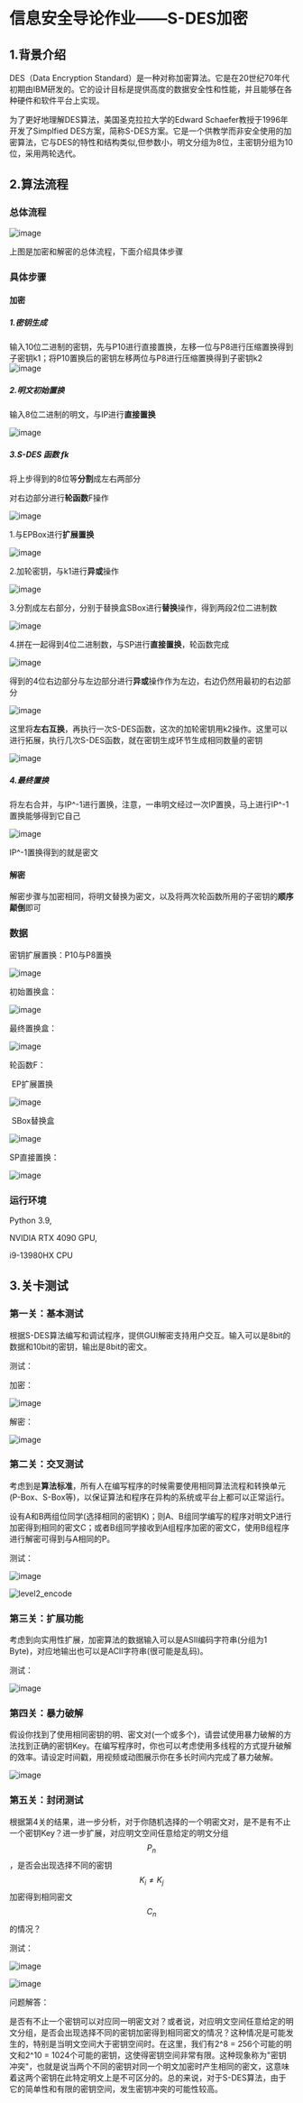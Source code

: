 # 信息安全导论作业——S-DES加密

## 1.背景介绍

DES（Data Encryption Standard）是一种对称加密算法。它是在20世纪70年代初期由IBM研发的。它的设计目标是提供高度的数据安全性和性能，并且能够在各种硬件和软件平台上实现。

为了更好地理解DES算法，美国圣克拉拉大学的Edward Schaefer教授于1996年开发了Simplfied DES方案，简称S-DES方案。它是一个供教学而非安全使用的加密算法，它与DES的特性和结构类似,但参数小，明文分组为8位，主密钥分组为10位，采用两轮选代。

## 2.算法流程

### 总体流程

![image](https://github.com/arrrrrrno/ririko_home/blob/master/typora-user-images/image-20231012210445444.png)

上图是加密和解密的总体流程，下面介绍具体步骤

### 具体步骤

#### 加密

##### 1.密钥生成

输入10位二进制的密钥，先与P10进行直接置换，左移一位与P8进行压缩置换得到子密钥k1；将P10置换后的密钥左移两位与P8进行压缩置换得到子密钥k2
![image](https://github.com/arrrrrrno/ririko_home/blob/master/typora-user-images/image-20231012140948752.png)



##### 2.明文初始置换

输入8位二进制的明文，与IP进行**直接置换**

![image](https://github.com/arrrrrrno/ririko_home/blob/master/typora-user-images/image-20231012210406953.png)

##### 3.**S-DES 函数** fk

将上步得到的8位等**分割**成左右两部分

对右边部分进行**轮函数**F操作

![image](https://github.com/arrrrrrno/ririko_home/blob/master/typora-user-images/image-20231012154019116.png)

1.与EPBox进行**扩展置换**

![image](https://github.com/arrrrrrno/ririko_home/blob/master/typora-user-images/image-20231012154042646.png)

2.加轮密钥，与k1进行**异或**操作

![image](https://github.com/arrrrrrno/ririko_home/blob/master/typora-user-images/image-20231012205713038.png)

3.分割成左右部分，分别于替换盒SBox进行**替换**操作，得到两段2位二进制数

![image](https://github.com/arrrrrrno/ririko_home/blob/master/typora-user-images/image-20231012205729311.png)

4.拼在一起得到4位二进制数，与SP进行**直接置换**，轮函数完成

![image](https://github.com/arrrrrrno/ririko_home/blob/master/typora-user-images/image-20231012210151358.png)

得到的4位右边部分与左边部分进行**异或**操作作为左边，右边仍然用最初的右边部分

![image](https://github.com/arrrrrrno/ririko_home/blob/master/typora-user-images/image-20231012210205455.png)

这里将**左右互换**，再执行一次S-DES函数，这次的加轮密钥用k2操作。这里可以进行拓展，执行几次S-DES函数，就在密钥生成环节生成相同数量的密钥

![image](https://github.com/arrrrrrno/ririko_home/blob/master/typora-user-images/image-20231012210230364.png)

##### 4.最终置换

将左右合并，与IP^-1进行置换，注意，一串明文经过一次IP置换，马上进行IP^-1置换能够得到它自己

![image](https://github.com/arrrrrrno/ririko_home/blob/master/typora-user-images/image-20231012210406953.png)

IP^-1置换得到的就是密文

#### 解密

解密步骤与加密相同，将明文替换为密文，以及将两次轮函数所用的子密钥的**顺序颠倒**即可

### 数据

密钥扩展置换：P10与P8置换

![image](https://github.com/arrrrrrno/ririko_home/blob/master/typora-user-images/image-20231012211022530.png)

初始置换盒：

![image](https://github.com/arrrrrrno/ririko_home/blob/master/typora-user-images/image-20231012211114439.png)

最终置换盒：

![image](https://github.com/arrrrrrno/ririko_home/blob/master/typora-user-images/image-20231012211129780.png)

轮函数F：

​	EP扩展置换

![image](https://github.com/arrrrrrno/ririko_home/blob/master/typora-user-images/image-20231012211149885.png)

​	SBox替换盒

![image](https://github.com/arrrrrrno/ririko_home/blob/master/typora-user-images/image-20231012211233063.png)

SP直接置换：

![image](https://github.com/arrrrrrno/ririko_home/blob/master/typora-user-images/image-20231012211255890.png)

### 运行环境

Python 3.9,

NVIDIA RTX 4090 GPU,

i9-13980HX CPU

## 3.关卡测试

### 第一关：基本测试

根据S-DES算法编写和调试程序，提供GUI解密支持用户交互。输入可以是8bit的数据和10bit的密钥，输出是8bit的密文。

测试：

加密：

![image](https://github.com/arrrrrrno/ririko_home/blob/master/typora-user-images/image-20231012211607034.png)

解密：

![image](https://github.com/arrrrrrno/ririko_home/blob/master/typora-user-images/image-20231012211618506.png)

### 第二关：交叉测试

考虑到是**算法标准**，所有人在编写程序的时候需要使用相同算法流程和转换单元(P-Box、S-Box等)，以保证算法和程序在异构的系统或平台上都可以正常运行。

设有A和B两组位同学(选择相同的密钥K)；则A、B组同学编写的程序对明文P进行加密得到相同的密文C；或者B组同学接收到A组程序加密的密文C，使用B组程序进行解密可得到与A相同的P。

测试：

![image](https://github.com/arrrrrrno/ririko_home/blob/master/typora-user-images/image-2023-10-12%20230648.png)

![level2_encode](https://github.com/arrrrrrno/ririko_home/blob/master/typora-user-images/level2_encode.gif)

### 第三关：扩展功能

考虑到向实用性扩展，加密算法的数据输入可以是ASII编码字符串(分组为1 Byte)，对应地输出也可以是ACII字符串(很可能是乱码)。

测试：

![image](https://github.com/arrrrrrno/ririko_home/blob/master/typora-user-images/image-20231012212055358.png)

### 第四关：暴力破解

假设你找到了使用相同密钥的明、密文对(一个或多个)，请尝试使用暴力破解的方法找到正确的密钥Key。在编写程序时，你也可以考虑使用多线程的方式提升破解的效率。请设定时间戳，用视频或动图展示你在多长时间内完成了暴力破解。

![image](https://github.com/arrrrrrno/ririko_home/blob/master/typora-user-images/image-20231012212147675.png)

### 第五关：封闭测试

根据第4关的结果，进一步分析，对于你随机选择的一个明密文对，是不是有不止一个密钥Key？进一步扩展，对应明文空间任意给定的明文分组$$P_{n}$$，是否会出现选择不同的密钥$$K_{i}\ne K_{j}$$ 加密得到相同密文$$C_n$$的情况？

测试：

![image](https://github.com/arrrrrrno/ririko_home/blob/master/typora-user-images/image-20231012213233749.png)

![image](https://github.com/arrrrrrno/ririko_home/blob/master/typora-user-images/image-20231012213239773.png)

问题解答：

是否有不止一个密钥可以对应同一明密文对？或者说，对应明文空间任意给定的明文分组，是否会出现选择不同的密钥加密得到相同密文的情况？这种情况是可能发生的，特别是当明文空间大于密钥空间时。在这里，我们有2^8 = 256个可能的明文和2^10 = 1024个可能的密钥，这使得密钥空间非常有限。这种现象称为"密钥冲突"，也就是说当两个不同的密钥对同一个明文加密时产生相同的密文，这意味着这两个密钥在此特定明文上是不可区分的。总的来说，对于S-DES算法，由于它的简单性和有限的密钥空间，发生密钥冲突的可能性较高。

